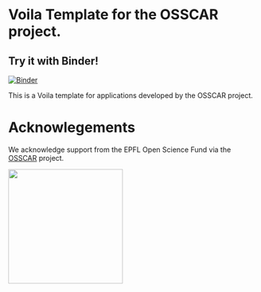 # Voila Template for the OSSCAR project.   

## Try it with Binder!

[![Binder](https://mybinder.org/badge_logo.svg)](https://mybinder.org/v2/gh/osscar-org/voila-osscar-template/develop?urlpath=%2Fvoila%2Frender%2Fexample-notebooks%2Fexample.ipynb)

This is a Voila template for applications developed by the OSSCAR project.

# Acknowlegements

We acknowledge support from the EPFL Open Science Fund via the [OSSCAR](http://www.osscar.org) project.

<img src='http://www.osscar.org/wp-content/uploads/2019/03/OSSCAR-logo.png' width='230'>
